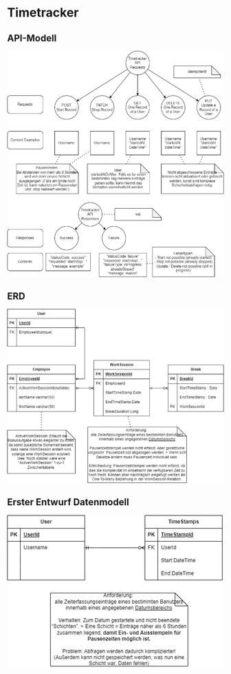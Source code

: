 # Timetracker

## API-Modell

![api-diagramm](./docu/timetracker-rest-api.png)

## ERD

![datamodell-diagramm](./docu/timetracker-datamodell.png)

## Erster Entwurf Datenmodell

![datamodell-diagramm](./docu/timetracker-datamodell-draft.png)
